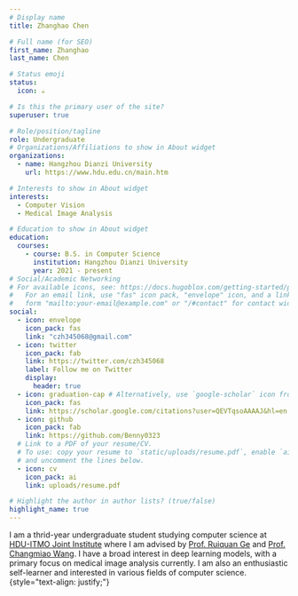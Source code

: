 ```yaml
---
# Display name
title: Zhanghao Chen

# Full name (for SEO)
first_name: Zhanghao
last_name: Chen

# Status emoji
status:
  icon: ☕️

# Is this the primary user of the site?
superuser: true

# Role/position/tagline
role: Undergraduate
# Organizations/Affiliations to show in About widget
organizations:
  - name: Hangzhou Dianzi University
    url: https://www.hdu.edu.cn/main.htm

# Interests to show in About widget
interests:
  - Computer Vision
  - Medical Image Analysis

# Education to show in About widget
education:
  courses:
    - course: B.S. in Computer Science
      institution: Hangzhou Dianzi University
      year: 2021 - present
# Social/Academic Networking
# For available icons, see: https://docs.hugoblox.com/getting-started/page-builder/#icons
#   For an email link, use "fas" icon pack, "envelope" icon, and a link in the
#   form "mailto:your-email@example.com" or "/#contact" for contact widget.
social:
  - icon: envelope
    icon_pack: fas
    link: "czh345068@gmail.com"
  - icon: twitter
    icon_pack: fab
    link: https://twitter.com/czh345068
    label: Follow me on Twitter
    display:
      header: true
  - icon: graduation-cap # Alternatively, use `google-scholar` icon from `ai` icon pack
    icon_pack: fas
    link: https://scholar.google.com/citations?user=QEVTqsoAAAAJ&hl=en
  - icon: github
    icon_pack: fab
    link: https://github.com/Benny0323
  # Link to a PDF of your resume/CV.
  # To use: copy your resume to `static/uploads/resume.pdf`, enable `ai` icons in `params.yaml`,
  # and uncomment the lines below.
  - icon: cv
    icon_pack: ai
    link: uploads/resume.pdf

# Highlight the author in author lists? (true/false)
highlight_name: true
---
```


I am a thrid-year undergraduate student studying computer science at [HDU-ITMO Joint Institute](https://joint.hdu.edu.cn/main.htm) where I am advised by [Prof. Ruiquan Ge](https://faculty.hdu.edu.cn/jsjxy/grq/main.htm) and [Prof. Changmiao Wang](https://www.sribd.cn/teacher/505).
I have a broad interest in deep learning models, with a primary focus on medical image analysis currently.
I am also an enthusiastic self-learner and interested in various fields of computer science.
{style="text-align: justify;"}
